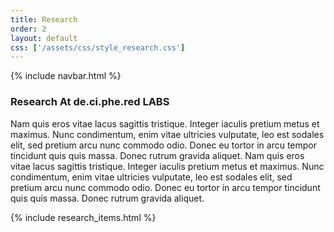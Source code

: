 ```yaml
---
title: Research 
order: 2
layout: default
css: ['/assets/css/style_research.css']
---
```

{% include navbar.html %}
<div class="spacer-small"></div>
<div class="row">
    <h3 class="heading">Research At de.ci.phe.red LABS</h3>
    <p>
    Nam quis eros vitae lacus sagittis tristique. Integer iaculis pretium metus et maximus. Nunc condimentum,
    enim vitae ultricies vulputate, leo est sodales elit, sed pretium arcu nunc commodo odio. Donec eu tortor in arcu tempor tincidunt quis quis massa. Donec rutrum gravida aliquet.
    Nam quis eros vitae lacus sagittis tristique. Integer iaculis pretium metus et maximus. Nunc condimentum,
    enim vitae ultricies vulputate, leo est sodales elit, sed pretium arcu nunc commodo odio. Donec eu tortor in arcu tempor tincidunt quis quis massa. Donec rutrum gravida aliquet.
    </p>
    {% include research_items.html %}
</div>